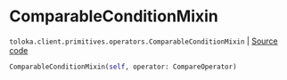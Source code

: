 # ComparableConditionMixin
`toloka.client.primitives.operators.ComparableConditionMixin` | [Source code](https://github.com/Toloka/toloka-kit/blob/v1.1.4/src/client/primitives/operators.py#L179)

```python
ComparableConditionMixin(self, operator: CompareOperator)
```

